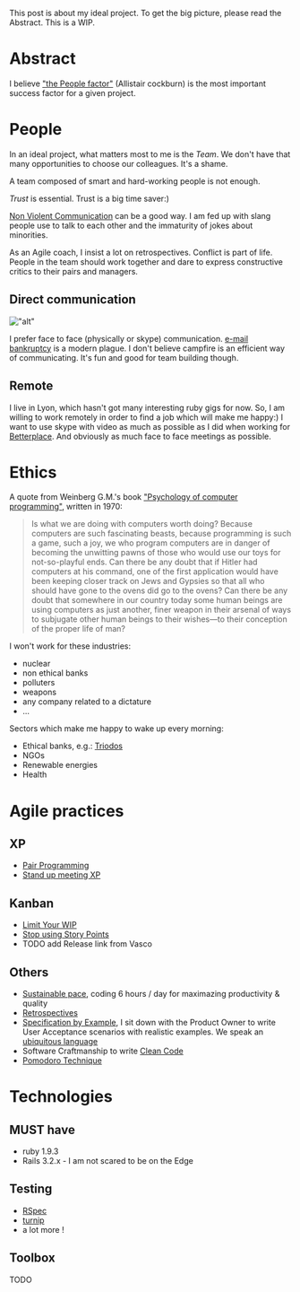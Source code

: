 This post is about my ideal project. To get the big picture, please read the Abstract. This is a WIP.


# Abstract

 I believe ["the People factor"](http://alistair.cockburn.us/Agile%2Bdevelopment%253A%2Bthe%2Bpeople%2Bfactor) (Allistair cockburn) is the most important success factor for a given project.

# People

In an ideal project, what matters most to me is the *Team*. We don't have that many opportunities to choose our colleagues. It's a shame.

A team composed of smart and hard-working people is not enough. 

*Trust* is essential. Trust is a big time saver:)

[Non Violent Communication]( http://www.wikihow.com/Practice-Nonviolent-Communication ) can be a good way. I am fed up with slang people use to talk to each other and the immaturity of jokes about minorities.

As an Agile coach, I insist a lot on retrospectives. Conflict is part of life. People in the team should work together and dare to express constructive critics to their pairs and managers.

## Direct communication

!["alt"](http://www.qualitystreet.fr/wp-content/uploads/2009/12/communicationmodes-ambler1.png)

I prefer face to face (physically or skype) communication. [e-mail bankruptcy](http://en.wikipedia.org/wiki/Email_bankruptcy) is a modern plague. I don't believe campfire is an efficient way of communicating. It's fun and good for team building though. 

## Remote

I live in Lyon, which hasn't got many interesting ruby gigs for now. So, I am willing to work remotely in order to find a job which will make me happy:) I want to use skype with video as much as possible as I did when working for [Betterplace](http://betterplace.org). And obviously as much face to face meetings as possible.

# Ethics

A quote from Weinberg G.M.'s book ["Psychology of computer programming"](http://www.amazon.com/The-Psychology-Computer-Programming-Anniversary/dp/0932633420), written in 1970:

> Is what we are doing with computers worth doing? Because computers are such fascinating beasts, because programming is such a game, such a joy, we who program computers are in danger of becoming the unwitting pawns of those who would use our toys for not-so-playful ends. Can there be any doubt that if Hitler had computers at his command, one of the first application would have been keeping closer track on Jews and Gypsies so that all who should have gone to the ovens did go to the ovens? Can there be any doubt that somewhere in our country today some human beings are using computers as just another, finer weapon in their arsenal of ways to subjugate other human beings to their wishes—to their conception of the proper life of man?

I won't work for these industries: 

- nuclear
- non ethical banks
- polluters
- weapons
- any company related to a dictature
- ...

Sectors which make me happy to wake up every morning:

- Ethical banks, e.g.: [Triodos](http://www.triodos.com/)
- NGOs
- Renewable energies
- Health

# Agile practices

## XP

- [Pair Programming](http://en.wikipedia.org/wiki/Pair_programming)
- [Stand up meeting XP](http://www.extremeprogramming.org/rules/standupmeeting.html)

## Kanban

- [Limit Your WIP](http://www.kanbanway.com/importance-of-kanban-work-in-progress-wip-limits)
- [Stop using Story Points](http://www.industriallogic.com/blog/stop-using-story-points/)
- TODO add Release link from Vasco

## Others

- [Sustainable pace](http://sustainablepace.net/what-is-sustainable-pace), coding 6 hours / day for maximazing productivity & quality
- [Retrospectives](http://retrospectivewiki.org/)
- [Specification by Example](http://specificationbyexample.com/), I sit down with the Product Owner to write User Acceptance scenarios with realistic examples. We speak an [ubiquitous language](http://martinfowler.com/bliki/UbiquitousLanguage.html)
- Software Craftmanship to write [Clean Code](http://www.amazon.com/Clean-Code-Handbook-Software-Craftsmanship/dp/0132350882)
- [Pomodoro Technique](http://www.pomodorotechnique.com/)

# Technologies

## MUST have

- ruby 1.9.3
- Rails 3.2.x - I am not scared to be on the Edge

## Testing

- [RSpec](https://www.relishapp.com/rspec)
- [turnip](https://github.com/jnicklas/turnip)
- a lot more !

## Toolbox

TODO
